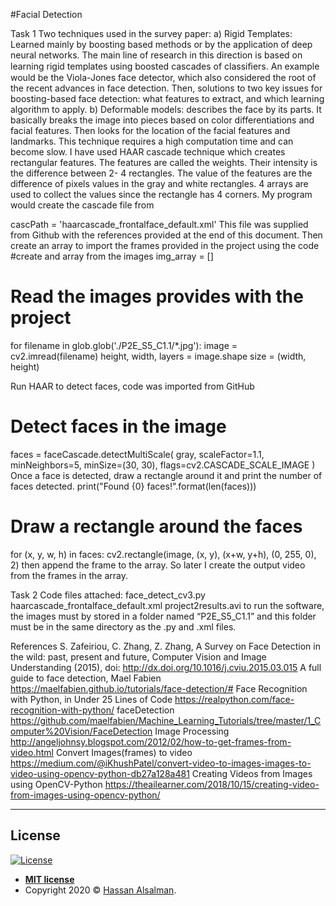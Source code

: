 #Facial Detection

Task 1
Two techniques used in the survey paper:
a)	Rigid Templates: Learned mainly by boosting based methods or by the application of deep neural networks. The main line of research in this direction is based on learning rigid templates using boosted cascades of classiﬁers. An example would be the Viola-Jones face detector, which also considered the root of the recent advances in face detection. Then, solutions to two key issues for boosting-based face detection: what features to extract, and which learning algorithm to apply.
b)	Deformable models: describes the face by its parts. It basically breaks the image into pieces based on color differentiations and facial features. Then looks for the location of the facial features and landmarks. This technique requires a high computation time and can become slow.
I have used HAAR cascade technique which creates rectangular features. The features are called the weights. Their intensity is the difference between 2- 4 rectangles. The value of the features are the difference of pixels values in the gray and white rectangles. 4 arrays are used to collect the values since the rectangle has 4 corners. 
My program would create the cascade file from 

cascPath = 'haarcascade_frontalface_default.xml'
This file was supplied from Github with the references provided at the end of this document.
Then create an array to import the frames provided in the project using the code
#create and array from the images
img_array = []
# Read the images provides with the project
for filename in glob.glob('./P2E_S5_C1.1/*.jpg'):
    image = cv2.imread(filename)
    height, width, layers = image.shape
    size = (width, height)

Run HAAR to detect faces, code was imported from GitHub
# Detect faces in the image
faces = faceCascade.detectMultiScale(
    gray,
    scaleFactor=1.1,
    minNeighbors=5,
    minSize=(30, 30),
    flags=cv2.CASCADE_SCALE_IMAGE
)
Once a face is detected, draw a rectangle around it and print the number of faces detected.
print("Found {0} faces!".format(len(faces)))

# Draw a rectangle around the faces
for (x, y, w, h) in faces:
    cv2.rectangle(image, (x, y), (x+w, y+h), (0, 255, 0), 2)
then append the frame to the array. So later I create the output video from the frames in the array.


Task 2
Code files attached:
face_detect_cv3.py
haarcascade_frontalface_default.xml
project2results.avi
to run the software, the images must by stored in a folder named “P2E_S5_C1.1” and this folder must be in the same directory as the .py and .xml files.


References
S. Zafeiriou, C. Zhang, Z. Zhang, A Survey on Face Detection in the wild: past, present and future, Computer Vision and Image Understanding (2015), doi: http://dx.doi.org/10.1016/j.cviu.2015.03.015
A full guide to face detection, Mael Fabien https://maelfabien.github.io/tutorials/face-detection/#
Face Recognition with Python, in Under 25 Lines of Code https://realpython.com/face-recognition-with-python/
faceDetection https://github.com/maelfabien/Machine_Learning_Tutorials/tree/master/1_Computer%20Vision/FaceDetection
Image Processing http://angeljohnsy.blogspot.com/2012/02/how-to-get-frames-from-video.html
Convert Images(frames) to video https://medium.com/@iKhushPatel/convert-video-to-images-images-to-video-using-opencv-python-db27a128a481
Creating Videos from Images using OpenCV-Python https://theailearner.com/2018/10/15/creating-video-from-images-using-opencv-python/


---

## License

[![License](http://img.shields.io/:license-mit-blue.svg?style=flat-square)](http://badges.mit-license.org)

- **[MIT license](http://opensource.org/licenses/mit-license.php)**
- Copyright 2020 © <a href="https://www.linkedin.com/in/halsalman2/" target="_blank">Hassan Alsalman</a>.
